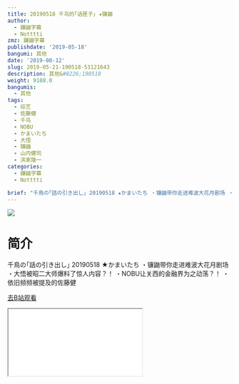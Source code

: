 ```yaml
---
title: 20190518 千鸟的｢话匣子｣ ★镰鼬
author:
  - 鎌鼬字幕
  - Notttti
zmz: 鎌鼬字幕
publishdate: '2019-05-18'
bangumi: 其他
date: '2019-08-12'
slug: 2019-05-21-190518-53121643
description: 其他&#8226;190518
weight: 9188.0
bangumis:
  - 其他
tags:
  - 综艺
  - 佐藤健
  - 千鸟
  - NOBU
  - かまいたち
  - 大悟
  - 镰鼬
  - 山内健司
  - 滨家隆一
categories:
  - 鎌鼬字幕
  - Notttti

brief: "千鳥の｢話の引き出し｣ 20190518 ★かまいたち ・镰鼬带你走进难波大花月剧场 ・大悟被昭二大师爆料了惊人内容？！ ・NOBU让关西的金融界为之动荡？！ ・依旧频频被提及的佐藤健"
---
```

![](https://raw.githubusercontent.com/tcgriffith/owaraisite/master/static/tmpimg/34039a5c89d13c46343a2851dab9a05df0f95cc0.jpg.480.jpg)
# 简介  
千鳥の｢話の引き出し｣ 20190518 ★かまいたち
・镰鼬带你走进难波大花月剧场
・大悟被昭二大师爆料了惊人内容？！
・NOBU让关西的金融界为之动荡？！
・依旧频频被提及的佐藤健  

[去B站观看](https://www.bilibili.com/video/av53121643/)
<div class ="resp-container"><iframe class="testiframe" src="//player.bilibili.com/player.html?aid=53121643"", scrolling="no", allowfullscreen="true" > </iframe></div> 

